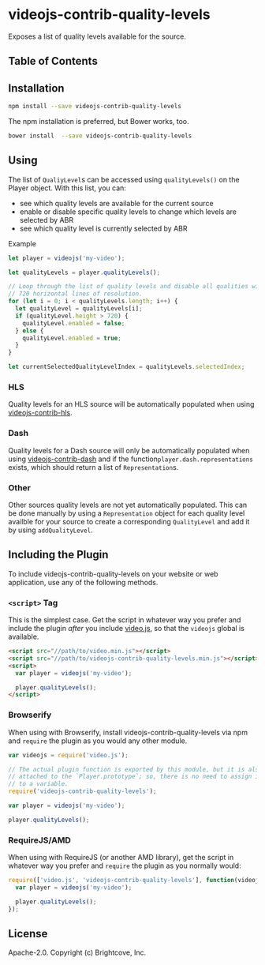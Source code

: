 # videojs-contrib-quality-levels

Exposes a list of quality levels available for the source.

## Table of Contents

<!-- START doctoc -->
<!-- END doctoc -->
## Installation

```sh
npm install --save videojs-contrib-quality-levels
```

The npm installation is preferred, but Bower works, too.

```sh
bower install  --save videojs-contrib-quality-levels
```

## Using

The list of `QualiyLevel`s can be accessed using `qualityLevels()` on the Player object.
With this list, you can:
 * see which quality levels are available for the current source
 * enable or disable specific quality levels to change which levels are selected by ABR
 * see which quality level is currently selected by ABR

Example
```js
let player = videojs('my-video');

let qualityLevels = player.qualityLevels();

// Loop through the list of quality levels and disable all qualities with more than
// 720 horizontal lines of resolution.
for (let i = 0; i < qualityLevels.length; i++) {
  let qualityLevel = qualityLevels[i];
  if (qualityLevel.height > 720) {
    qualityLevel.enabled = false;
  } else {
    qualityLevel.enabled = true;
  }
}

let currentSelectedQualityLevelIndex = qualityLevels.selectedIndex;
```

### HLS

Quality levels for an HLS source will be automatically populated when using [videojs-contrib-hls](https://github.com/videojs/videojs-contrib-hls).

### Dash

Quality levels for a Dash source will only be automatically populated when using [videojs-contrib-dash](https://github.com/videojs/videojs-contrib-dash) and if the function`player.dash.representations` exists,
which should return a list of `Representation`s.

### Other

Other sources quality levels are not yet automatically populated. This can be done manually
by using a `Representation` object for each quality level availble for your source to create
a corresponding `QualityLevel` and add it by using `addQualityLevel`.

## Including the Plugin

To include videojs-contrib-quality-levels on your website or web application, use any of the following methods.

### `<script>` Tag

This is the simplest case. Get the script in whatever way you prefer and include the plugin _after_ you include [video.js][videojs], so that the `videojs` global is available.

```html
<script src="//path/to/video.min.js"></script>
<script src="//path/to/videojs-contrib-quality-levels.min.js"></script>
<script>
  var player = videojs('my-video');

  player.qualityLevels();
</script>
```

### Browserify

When using with Browserify, install videojs-contrib-quality-levels via npm and `require` the plugin as you would any other module.

```js
var videojs = require('video.js');

// The actual plugin function is exported by this module, but it is also
// attached to the `Player.prototype`; so, there is no need to assign it
// to a variable.
require('videojs-contrib-quality-levels');

var player = videojs('my-video');

player.qualityLevels();
```

### RequireJS/AMD

When using with RequireJS (or another AMD library), get the script in whatever way you prefer and `require` the plugin as you normally would:

```js
require(['video.js', 'videojs-contrib-quality-levels'], function(videojs) {
  var player = videojs('my-video');

  player.qualityLevels();
});
```

## License

Apache-2.0. Copyright (c) Brightcove, Inc.


[videojs]: http://videojs.com/
